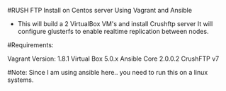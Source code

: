 #RUSH FTP Install on Centos server Using Vagrant and Ansible 

- This will build a 2 VirtualBox VM's and install Crushftp server It will configure glusterfs to enable realtime replication between nodes.

#Requirements: 

Vagrant Version: 1.8.1 
Virtual Box 5.0.x 
Ansible Core 2.0.0.2
CrushFTP  v7

#Note: 
Since I am using ansible here.. you need to run this on a linux systems.


